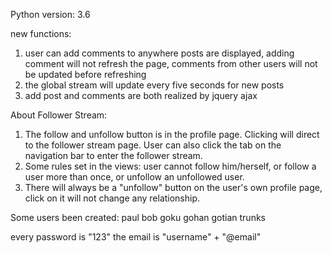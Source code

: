 Python version: 3.6

new functions:
1. user can add comments to anywhere posts are displayed, adding comment will not refresh the page, comments from other users will not be updated before refreshing
2. the global stream will update every five seconds for new posts
3. add post and comments are both realized by jquery ajax

About Follower Stream:
1. The follow and unfollow button is in the profile page. Clicking will direct to the follower stream page. User can also click the tab on the navigation bar to enter the follower stream.
2. Some rules set in the views: user cannot follow him/herself, or follow a user more than once, or unfollow an unfollowed user. 
3. There will always be a "unfollow" button on the user's own profile page, click on it will not change any relationship.

Some users been created:
paul
bob
goku
gohan
gotian
trunks

every password is "123"
the email is "username" + "@email"


